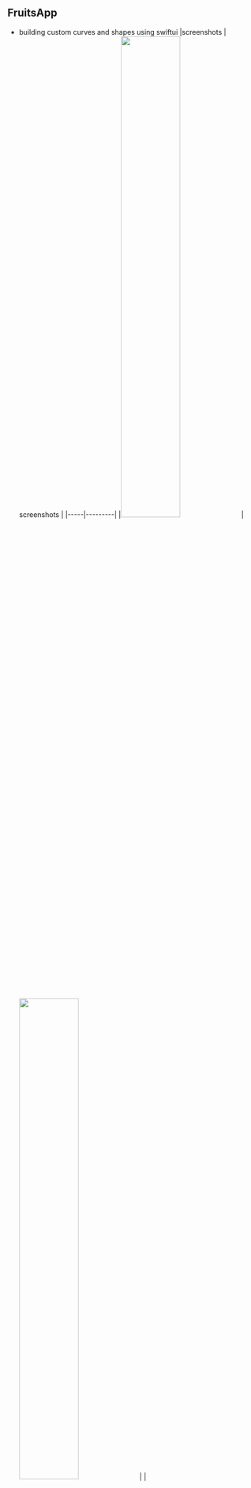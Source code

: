## FruitsApp

- building custom curves and shapes using swiftui
|screenshots | screenshots |
|-----|---------|
|<img src="https://user-images.githubusercontent.com/91916741/196135243-28c13249-496a-4a87-ab6b-e74523207966.png" width="50%" /> | <img src="https://user-images.githubusercontent.com/91916741/196135270-fae924ad-3882-49e9-b526-bf9675ae2ddc.png" width="50%" /> |
| <img src="https://user-images.githubusercontent.com/91916741/196135264-18802f57-4800-42e7-ba43-42f0fc28cd36.png" width="50%" /> | <img src="https://user-images.githubusercontent.com/91916741/196135274-bed38cd9-864d-422f-a4d0-671531cb3c04.png" width="50%" /> |
|<img src="https://user-images.githubusercontent.com/91916741/196135213-8694383b-0877-4ea3-b81a-14091f83729c.png" width="50%" >| <img src="https://user-images.githubusercontent.com/91916741/196135213-8694383b-0877-4ea3-b81a-14091f83729c.png" width="50%" />|
